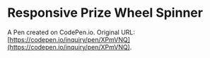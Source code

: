 # Responsive Prize Wheel Spinner

A Pen created on CodePen.io. Original URL: [https://codepen.io/inquiry/pen/XPmVNQ](https://codepen.io/inquiry/pen/XPmVNQ).

